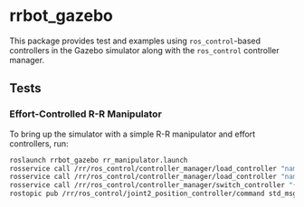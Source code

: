 rrbot_gazebo
========================

This package provides test and examples using `ros_control`-based
controllers in the Gazebo simulator along with the `ros_control` controller
manager.

Tests
-----

### Effort-Controlled R-R Manipulator

To bring up the simulator with a simple R-R manipulator and effort
controllers, run:

```bash
roslaunch rrbot_gazebo rr_manipulator.launch
rosservice call /rr/ros_control/controller_manager/load_controller "name: 'joint1_position_controller'"
rosservice call /rr/ros_control/controller_manager/load_controller "name: 'joint2_position_controller'"
rosservice call /rr/ros_control/controller_manager/switch_controller "{start_controllers: ['joint1_position_controller','joint2_position_controller'], stop_controllers: [], strictness: 0}" 
rostopic pub /rr/ros_control/joint2_position_controller/command std_msgs/Float64 "data: 1.0"
```
